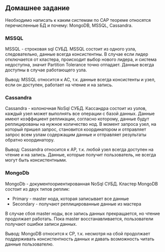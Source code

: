 ## Домашнее задание

Необходимо написать к каким системам по CAP теореме относятся перечисленные БД и почему:
MongoDB, MSSQL, Cassandra.

### MSSQL
MSSQL - строковая sql СУБД. MSSQL состоит из одного узла, следовательно, данные всегда консистентны. 
В случае если лидер отключается от кластера, происходит выбор нового лидера, и система недоступна, 
значит Partition Tolerance точно отпадает. Данные всегда доступны в случае работающего узла.

Вывод:
MSSQL относится к AC, т.к. данные всегда консистенты и узел, если он доступен, работает на чтение и на запись.

### Cassandra
Cassandra - колоночная NoSql СУБД. Кассандра состоит из узлов, каждый узел может выполнять все операции с базой данных. 
Данные имеют коэффициент репликации, согласно которому, данные будут реплицированы на нужное количество нод. 
В момент запроса узел, на который пришел запрос, становится координатором и отправляет запрос всем узлам 
содержащим данные и отправляет результаты обратно координатору.

Вывод:
Cassandra относится к AP, т.к. любой узел всегда доступен на чтение и на запись.
Данные, которые получит пользователь, не всегда могут быть консистентными.

### MongoDb
MongoDb - документоориентированная NoSql СУБД. Кластер MongoDB состоит из двух типов реплик:
* Primary - master нода, которая записывает все данные
* Secondary - получают реплицированные данные из мастера

В случае сбоя master ноды, все запись данных прекращается, но чтение продолжает работать. 
Пока master восстанавливается, пользователи получают ошибки записи данных.

Вывод:
MongoDB относится к CP, т.к. несмотря на сбой продолжает поддерживать консистентность данных 
и давать возможность читать данные пользователю.